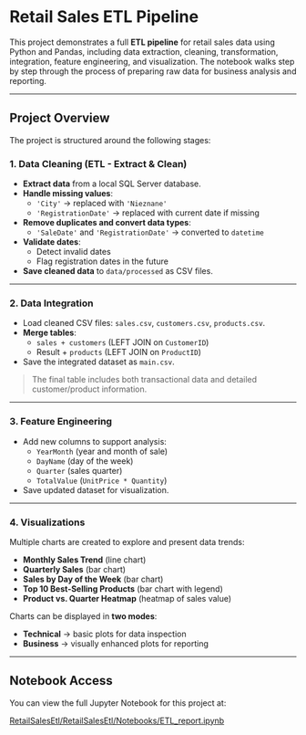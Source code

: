 # Retail Sales ETL Pipeline

This project demonstrates a full **ETL pipeline** for retail sales data using Python and Pandas, including data extraction, cleaning, transformation, integration, feature engineering, and visualization. The notebook walks step by step through the process of preparing raw data for business analysis and reporting.

---

## Project Overview

The project is structured around the following stages:

### 1. Data Cleaning (ETL - Extract & Clean)

- **Extract data** from a local SQL Server database.
- **Handle missing values**:
  - `'City'` → replaced with `'Nieznane'`
  - `'RegistrationDate'` → replaced with current date if missing
- **Remove duplicates and convert data types**:
  - `'SaleDate'` and `'RegistrationDate'` → converted to `datetime`
- **Validate dates**:
  - Detect invalid dates
  - Flag registration dates in the future
- **Save cleaned data** to `data/processed` as CSV files.

---

### 2. Data Integration

- Load cleaned CSV files: `sales.csv`, `customers.csv`, `products.csv`.
- **Merge tables**:
  - `sales + customers` (LEFT JOIN on `CustomerID`)
  - Result + `products` (LEFT JOIN on `ProductID`)
- Save the integrated dataset as `main.csv`.

> The final table includes both transactional data and detailed customer/product information.

---

### 3. Feature Engineering

- Add new columns to support analysis:
  - `YearMonth` (year and month of sale)
  - `DayName` (day of the week)
  - `Quarter` (sales quarter)
  - `TotalValue` (`UnitPrice * Quantity`)
- Save updated dataset for visualization.

---

### 4. Visualizations

Multiple charts are created to explore and present data trends:

- **Monthly Sales Trend** (line chart)  
- **Quarterly Sales** (bar chart)  
- **Sales by Day of the Week** (bar chart)  
- **Top 10 Best-Selling Products** (bar chart with legend)  
- **Product vs. Quarter Heatmap** (heatmap of sales value)

Charts can be displayed in **two modes**:  
- **Technical** → basic plots for data inspection  
- **Business** → visually enhanced plots for reporting

--- 

## Notebook Access

You can view the full Jupyter Notebook for this project at:

[RetailSalesEtl/RetailSalesEtl/Notebooks/ETL_report.ipynb](RetailSalesEtl/RetailSalesEtl/Notebooks/ETL_report.ipynb)
